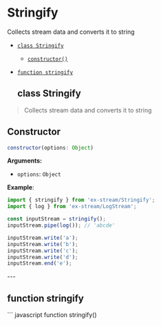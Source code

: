 # Stringify

Collects stream data and converts it to string


- [`class Stringify`](#class-stringify)
  - [`constructor()`](#stringify-constructor-constructor)


- [`function stringify`](#function-stringify)
<a id="class-stringify"></a><h2>class Stringify</h2>
> Collects stream data and converts it to string

<h2>Constructor</h2>

``` javascript
constructor(options: Object)
```
<a id="stringify-constructor-constructor"></a>

**Arguments:**

- `options`: `Object`

**Example**:
  ``` javascript
  import { stringify } from 'ex-stream/Stringify';
import { log } from 'ex-stream/LogStream';

const inputStream = stringify();
inputStream.pipe(log()); // 'abcde'

inputStream.write('a');
inputStream.write('b');
inputStream.write('c');
inputStream.write('d');
inputStream.end('e');
  ```
---<a id="function-stringify"></a><h2>function stringify</h2>``` javascript
function stringify()
```



